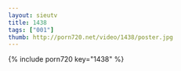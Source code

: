 ```yaml
--- 
layout: sieutv
title: 1438
tags: ["001"]
thumb: http://porn720.net/video/1438/poster.jpg
---
```

{% include porn720 key="1438" %} 

